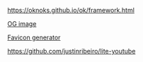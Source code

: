 https://oknoks.github.io/ok/framework.html

[OG image](https://tinyurl.com/2y2ctbp4)

[Favicon generator](https://tinyurl.com/favicon-img)


https://github.com/justinribeiro/lite-youtube
